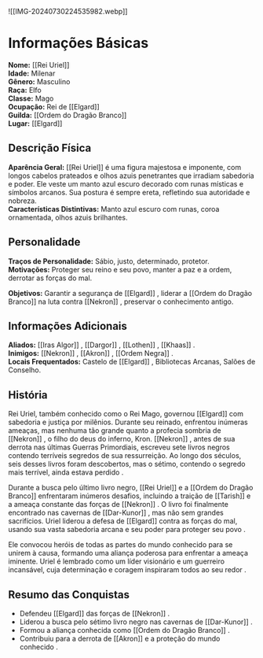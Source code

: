![[IMG-20240730224535982.webp]]

# Informações Básicas
**Nome:** [[Rei Uriel]]  
**Idade:** Milenar  
**Gênero:** Masculino  
**Raça:** Elfo  
**Classe:** Mago  
**Ocupação:** Rei de [[Elgard]]   
**Guilda:** [[Ordem do Dragão Branco]]   
**Lugar:** [[Elgard]] 

## Descrição Física
**Aparência Geral:** [[Rei Uriel]] é uma figura majestosa e imponente, com longos cabelos prateados e olhos azuis penetrantes que irradiam sabedoria e poder. Ele veste um manto azul escuro decorado com runas místicas e símbolos arcanos. Sua postura é sempre ereta, refletindo sua autoridade e nobreza.  
**Características Distintivas:** Manto azul escuro com runas, coroa ornamentada, olhos azuis brilhantes.

## Personalidade
**Traços de Personalidade:** Sábio, justo, determinado, protetor.  
**Motivações:** Proteger seu reino e seu povo, manter a paz e a ordem, derrotar as forças do mal.  

**Objetivos:** Garantir a segurança de [[Elgard]] , liderar a [[Ordem do Dragão Branco]]  na luta contra [[Nekron]] , preservar o conhecimento antigo.

## Informações Adicionais
**Aliados:** [[Iras Algor]] , [[Dargor]] , [[Lothen]] , [[Khaas]] .  
**Inimigos:** [[Nekron]] , [[Akron]] , [[Ordem Negra]] .  
**Locais Frequentados:** Castelo de [[Elgard]] , Bibliotecas Arcanas, Salões de Conselho.

## História
Rei Uriel, também conhecido como o Rei Mago, governou [[Elgard]]  com sabedoria e justiça por milênios. Durante seu reinado, enfrentou inúmeras ameaças, mas nenhuma tão grande quanto a profecia sombria de [[Nekron]] , o filho do deus do inferno, Kron. [[Nekron]] , antes de sua derrota nas últimas Guerras Primordiais, escreveu sete livros negros contendo terríveis segredos de sua ressurreição. Ao longo dos séculos, seis desses livros foram descobertos, mas o sétimo, contendo o segredo mais terrível, ainda estava perdido .

Durante a busca pelo último livro negro, [[Rei Uriel]] e a [[Ordem do Dragão Branco]]  enfrentaram inúmeros desafios, incluindo a traição de [[Tarish]]  e a ameaça constante das forças de [[Nekron]] . O livro foi finalmente encontrado nas cavernas de [[Dar-Kunor]] , mas não sem grandes sacrifícios. Uriel liderou a defesa de [[Elgard]]  contra as forças do mal, usando sua vasta sabedoria arcana e seu poder para proteger seu povo  .

Ele convocou heróis de todas as partes do mundo conhecido para se unirem à causa, formando uma aliança poderosa para enfrentar a ameaça iminente. Uriel é lembrado como um líder visionário e um guerreiro incansável, cuja determinação e coragem inspiraram todos ao seu redor  .

## Resumo das Conquistas
- Defendeu [[Elgard]]  das forças de [[Nekron]] .
- Liderou a busca pelo sétimo livro negro nas cavernas de [[Dar-Kunor]] .
- Formou a aliança conhecida como [[Ordem do Dragão Branco]] .
- Contribuiu para a derrota de [[Akron]]  e a proteção do mundo conhecido   .